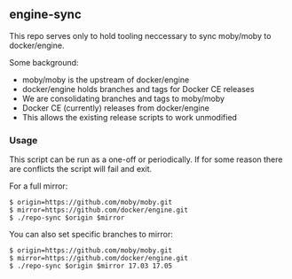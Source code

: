## engine-sync

This repo serves only to hold tooling neccessary to sync moby/moby to docker/engine.

Some background:

- moby/moby is the upstream of docker/engine
- docker/engine holds branches and tags for Docker CE releases
- We are consolidating branches and tags to moby/moby
- Docker CE (currently) releases from docker/engine
- This allows the existing release scripts to work unmodified


### Usage

This script can be run as a one-off or periodically.
If for some reason there are conflicts the script will fail and exit.

For a full mirror:

```
$ origin=https://github.com/moby/moby.git
$ mirror=https://github.com/docker/engine.git
$ ./repo-sync $origin $mirror
```

You can also set specific branches to mirror:

```
$ origin=https://github.com/moby/moby.git
$ mirror=https://github.com/docker/engine.git
$ ./repo-sync $origin $mirror 17.03 17.05
```
